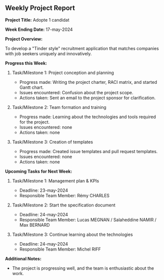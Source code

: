## Weekly Project Report

**Project Title:** Adopte 1 candidat

**Week Ending Date:** 17-may-2024

**Project Overview:**

To develop a "Tinder style" recruitment application that matches companies with job seekers uniquely and innovatively.

**Progress this Week:**

1. Task/Milestone 1: Project conception and planning
   - Progress made: Writing the project charter, RACI matrix, and started Gantt chart.
   - Issues encountered: Confusion about the project scope.
   - Actions taken: Sent an email to the project sponsor for clarification.

2. Task/Milestone 2: Team formation and training
   - Progress made: Learning about the technologies and tools required for the project.
   - Issues encountered: none
   - Actions taken: none

3. Task/Milestone 3: Creation of templates
   - Progress made: Created issue templates and pull request templates.
   - Issues encountered: none
   - Actions taken: none

**Upcoming Tasks for Next Week:**

1. Task/Milestone 1: Management plan & KPIs
   - Deadline: 23-may-2024
   - Responsible Team Member: Rémy CHARLES

2. Task/Milestone 2: Start the specification document
   - Deadline: 24-may-2024
   - Responsible Team Member: Lucas MEGNAN / Salaheddine NAMIR / Max BERNARD 

3. Task/Milestone 3: Continue learning about the technologies
   - Deadline: 24-may-2024
   - Responsible Team Member: Michel RIFF

**Additional Notes:**

- The project is progressing well, and the team is enthusiastic about the work.
